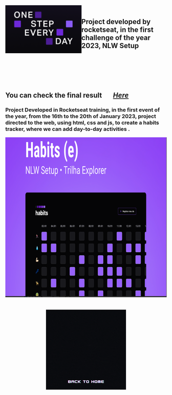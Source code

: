 
<img align="left" height = "150em" src="https://github.com/LeandroDukievicz/PROJECT-NLW-TRACK-EXPLORER-/blob/main/wallpappers/sdsd.png" />


#



## Project developed by rocketseat, in the first challenge of the year 2023, NLW Setup<br><br><br><br><br>

## You can check the final result    &nbsp;&nbsp;&nbsp;&nbsp;&nbsp; [*_Here_*](https://nlwhabbits.vercel.app/)




### Project Developed in Rocketseat training, in the first event of the year, from the 16th to the 20th of January 2023, project directed to the web, using html, css and js, to create a habits tracker, where we can add day-to-day activities .



<div align="center">
<img  align="center" height="500em" src="https://github.com/LeandroDukievicz/PROJECT-NLW-TRACK-EXPLORER-/blob/main/wallpappers/habbits.png" />

#


  <div align="center">
<a  href="https://github.com/LeandroDukievicz" target="_blank"><img  height="250em"src="https://github.com/LeandroDukievicz/LeandroDukievicz/blob/main/gif%20btn%20git.gif" target="_blank">
</div>            

